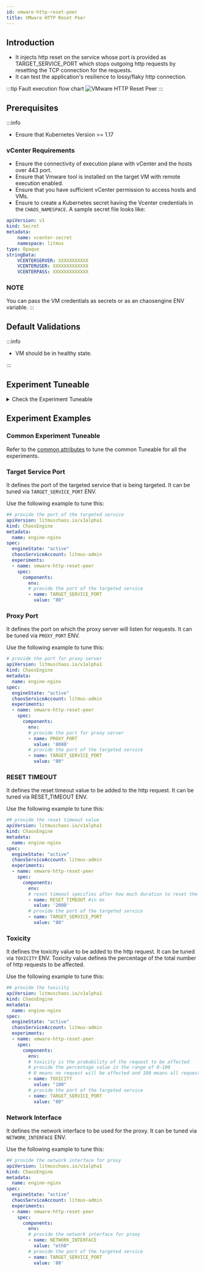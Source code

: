 ```yaml
---
id: vmware-http-reset-peer
title: VMware HTTP Reset Peer
---
```


## Introduction

- It injects http reset on the service whose port is provided as TARGET_SERVICE_PORT which stops outgoing http requests by resetting the TCP connection for the requests.
- It can test the application's resilience to lossy/flaky http connection.

:::tip Fault execution flow chart
![VMware HTTP Reset Peer](./static/images/vmware-http-reset-peer.png)
:::

## Prerequisites

:::info

- Ensure that Kubernetes Version >= 1.17

### vCenter Requirements

- Ensure the connectivity of execution plane with vCenter and the hosts over 443 port.
- Ensure that Vmware tool is installed on the target VM with remote execution enabled.
- Ensure that you have sufficient vCenter permission to access hosts and VMs.
- Ensure to create a Kubernetes secret having the Vcenter credentials in the `CHAOS_NAMESPACE`. A sample secret file looks like:

```yaml
apiVersion: v1
kind: Secret
metadata:
    name: vcenter-secret
    namespace: litmus
type: Opaque
stringData:
    VCENTERSERVER: XXXXXXXXXXX
    VCENTERUSER: XXXXXXXXXXXXX
    VCENTERPASS: XXXXXXXXXXXXX
```

### NOTE

You can pass the VM credentials as secrets or as an chaosengine ENV variable.
:::

## Default Validations

:::info

- VM should be in healthy state.

:::

## Experiment Tuneable

<details>
    <summary>Check the Experiment Tuneable</summary>
    <h2>Mandatory Fields</h2>
    <table>
        <tr>
            <th> Variables </th>
            <th> Description </th>
            <th> Notes </th>
        </tr>
        <tr>
            <td> VM_NAME </td>
            <td> Name of VMware VM</td>
            <td> Eg: test-vm </td>
        </tr>
        <tr>
            <td> VM_USER_NAME </td>
            <td> Username with sudo privileges.</td>
            <td> Eg: vm-user</td>
        </tr>
        <tr>
            <td> VM_PASSWORD </td>
            <td> Password of the provided user</td>
            <td> Eg: 1234</td>
        </tr>
        <tr>
            <td> RESET_TIMEOUT  </td>
            <td> Reset Timeout specifies after how much duration to reset the connection</td>
            <td> Defaults to 0 </td>
        </tr>
        <tr>
            <td> TARGET_SERVICE_PORT </td>
            <td> Port of the service to target </td>
            <td> Defaults to port 80 </td>
        </tr>
    </table>
    <h2>Optional Fields</h2>
    <table>
        <tr>
            <th> Variables </th>
            <th> Description </th>
            <th> Notes </th>
        </tr>
        <tr>
            <td> TOTAL_CHAOS_DURATION </td>
            <td> The total time duration for chaos insertion (sec) </td>
            <td> Defaults to 30s </td>
        </tr>
        <tr>
            <td> CHAOS_INTERVAL </td>
            <td> The interval (in sec) between successive instance termination </td>
            <td> Defaults to 30s </td>
        </tr>
        <tr>
            <td> SEQUENCE </td>
            <td> It defines sequence of chaos execution for multiple instance </td>
            <td> Default value: parallel. Supported: serial, parallel </td>
        </tr>
        <tr>
            <td> RAMP_TIME </td>
            <td> Period to wait before and after injection of chaos in sec </td>
            <td> Eg: 30 </td>
        </tr>
        <tr>
            <td> INSTALL_DEPENDENCY </td>
            <td> Whether to install the dependency to run the experiment </td>
            <td> If the dependency already exists, you can turn it off. Defaults to True.</td>
        </tr>
        <tr>
            <td> PROXY_PORT  </td>
            <td> Port where the proxy will be listening for requests</td>
            <td> Defaults to 20000 </td>
        </tr>
        <tr>
            <td> TOXICITY </td>
            <td> Percentage of HTTP requests to be affected </td>
            <td> Defaults to 100 </td>
        </tr>
        <tr>
          <td> NETWORK_INTERFACE  </td>
          <td> Network interface to be used for the proxy</td>
          <td> Defaults to `eth0` </td>
        </tr>
    </table>
</details>

## Experiment Examples

### Common Experiment Tuneable

Refer to the [common attributes](../common-Tuneable-for-all-experiments) to tune the common Tuneable for all the experiments.

### Target Service Port

It defines the port of the targeted service that is being targeted. It can be tuned via `TARGET_SERVICE_PORT` ENV.

Use the following example to tune this:

[embedmd]:# (./static/manifests/http-reset-peer/target-service-port.yaml yaml)
```yaml
## provide the port of the targeted service
apiVersion: litmuschaos.io/v1alpha1
kind: ChaosEngine
metadata:
  name: engine-nginx
spec:
  engineState: "active"
  chaosServiceAccount: litmus-admin
  experiments:
  - name: vmware-http-reset-peer
    spec:
      components:
        env:
        # provide the port of the targeted service
        - name: TARGET_SERVICE_PORT
          value: "80"
```

### Proxy Port

It defines the port on which the proxy server will listen for requests. It can be tuned via `PROXY_PORT` ENV.

Use the following example to tune this:

[embedmd]:# (./static/manifests/http-reset-peer/proxy-port.yaml yaml)
```yaml
# provide the port for proxy server
apiVersion: litmuschaos.io/v1alpha1
kind: ChaosEngine
metadata:
  name: engine-nginx
spec:
  engineState: "active"
  chaosServiceAccount: litmus-admin
  experiments:
  - name: vmware-http-reset-peer
    spec:
      components:
        env:
        # provide the port for proxy server
        - name: PROXY_PORT
          value: '8080'
        # provide the port of the targeted service
        - name: TARGET_SERVICE_PORT
          value: "80"
```

### RESET TIMEOUT

It defines the reset timeout value to be added to the http request. It can be tuned via RESET_TIMEOUT ENV.

Use the following example to tune this:

[embedmd]:# (./static/manifests/http-reset-peer/reset-timeout.yaml yaml)
```yaml
## provide the reset timeout value
apiVersion: litmuschaos.io/v1alpha1
kind: ChaosEngine
metadata:
  name: engine-nginx
spec:
  engineState: "active"
  chaosServiceAccount: litmus-admin
  experiments:
  - name: vmware-http-reset-peer
    spec:
      components:
        env:
        # reset timeout specifies after how much duration to reset the connection
        - name: RESET_TIMEOUT #in ms
          value: '2000'
        # provide the port of the targeted service
        - name: TARGET_SERVICE_PORT
          value: "80"
```

### Toxicity

It defines the toxicity value to be added to the http request. It can be tuned via `TOXICITY` ENV.
Toxicity value defines the percentage of the total number of http requests to be affected.

Use the following example to tune this:

[embedmd]:# (./static/manifests/http-reset-peer/toxicity.yaml yaml)
```yaml
## provide the toxicity
apiVersion: litmuschaos.io/v1alpha1
kind: ChaosEngine
metadata:
  name: engine-nginx
spec:
  engineState: "active"
  chaosServiceAccount: litmus-admin
  experiments:
  - name: vmware-http-reset-peer
    spec:
      components:
        env:
        # toxicity is the probability of the request to be affected
        # provide the percentage value in the range of 0-100
        # 0 means no request will be affected and 100 means all request will be affected
        - name: TOXICITY
          value: "100"
        # provide the port of the targeted service
        - name: TARGET_SERVICE_PORT
          value: "80"
```

### Network Interface

It defines the network interface to be used for the proxy. It can be tuned via `NETWORK_INTERFACE` ENV.

Use the following example to tune this:

[embedmd]:# (./static/manifests/http-reset-peer/network-interface.yaml yaml)
```yaml
## provide the network interface for proxy
apiVersion: litmuschaos.io/v1alpha1
kind: ChaosEngine
metadata:
  name: engine-nginx
spec:
  engineState: "active"
  chaosServiceAccount: litmus-admin
  experiments:
  - name: vmware-http-reset-peer
    spec:
      components:
        env:
        # provide the network interface for proxy
        - name: NETWORK_INTERFACE
          value: "eth0"
        # provide the port of the targeted service
        - name: TARGET_SERVICE_PORT
          value: '80'
```
